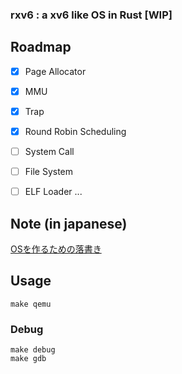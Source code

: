 ### rxv6 : a xv6 like OS in Rust [WIP]


## Roadmap
+ [x] Page Allocator
+ [x] MMU
+ [x] Trap
+ [x] Round Robin Scheduling
+ [ ] System Call
+ [ ] File System 
+ [ ] ELF Loader
...


## Note (in japanese)
[OSを作るための落書き](https://zenn.dev/chiask/articles/00d91c33e0b241)


## Usage

```
make qemu
```

### Debug
```
make debug 
make gdb
```



